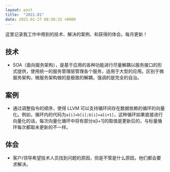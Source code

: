 ```yaml
---
layout: post
title:  "2021.01"
date: 2021-01-27 08:50:15 +0000   
---
```


这里记录我工作中用到的技术、解决的案例、和获得的体会。每月更新！

技术
----
* SOA（面向服务架构），是基于应用的各种功能进行尽量解耦以服务接口的形式提供，使用统一的服务管理层管理各个服务，适用于大型的应用。区别于微服务架构，微服务架构做的是极致的解耦，强调的是完全的自治。

案例
----
* 通过调整指令的顺序，使得 LLVM 可以支持循环间存在数据依赖的循环的向量化。例如，循环内的代码为```a[i]=b[i];b[i]=a[i+1]```，这种循环如果直接进行向量化的话，每次向量化循环中将有部分a[i+1]的取值是更新后的，与标量循环每次都取未更新的不一样。


体会
----

* 客户/领导希望技术人员找到问题的原因，但是不管是什么原因，他们都会要求解决。
